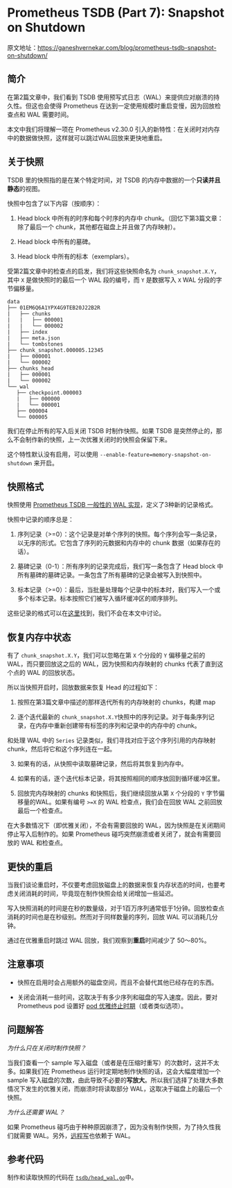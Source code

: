 # Prometheus TSDB (Part 7): Snapshot on Shutdown

原文地址：https://ganeshvernekar.com/blog/prometheus-tsdb-snapshot-on-shutdown/

## 简介

在第2篇文章中，我们看到 TSDB 使用预写式日志（WAL）来提供应对崩溃的持久性。但这也会使得 Prometheus 在达到一定使用规模时重启变慢，因为回放检查点和 WAL 需要时间。

本文中我们将理解一项在 Prometheus v2.30.0 引入的新特性：在关闭时对内存中的数据做快照，这样就可以跳过WAL回放来更快地重启。

## 关于快照

TSDB 里的快照指的是在某个特定时间，对 TSDB 的内存中数据的一个**只读并且静态**的视图。

快照中包含了以下内容（按顺序）：

1. Head block 中所有的时序和每个时序的内存中 chunk。（回忆下第3篇文章：除了最后一个 chunk，其他都在磁盘上并且做了内存映射）。

2. Head block 中所有的墓碑。

3. Head block 中所有的标本（exemplars）。

受第2篇文章中的检查点的启发，我们将这些快照命名为 `chunk_snapshot.X.Y`，其中 `X` 是做快照时的最后一个 WAL 段的编号，而 `Y` 是数据写入 `X` WAL 分段的字节偏移量。

```
data
├── 01EM6Q6A1YPX4G9TEB20J22B2R
|   ├── chunks
|   |   ├── 000001
|   |   └── 000002
|   ├── index
|   ├── meta.json
|   └── tombstones
├── chunk_snapshot.000005.12345
|   ├── 000001
|   └── 000002
├── chunks_head
|   ├── 000001
|   └── 000002
└── wal
   ├── checkpoint.000003
   |   ├── 000000
   |   └── 000001
   ├── 000004
   └── 000005
```

我们在停止所有的写入后关闭 TSDB 时制作快照。如果 TSDB 是突然停止的，那么不会制作新的快照，上一次优雅关闭时的快照会保留下来。

这个特性默认没有启用，可以使用 `--enable-feature=memory-snapshot-on-shutdown` 来开启。

## 快照格式

快照使用 [Prometheus TSDB 一般性的 WAL 实现](https://ganeshvernekar.com/blog/prometheus-tsdb-wal-and-checkpoint#low-level-details-of-writing-to-and-reading-from-wal)，定义了3种新的记录格式。

快照中记录的顺序总是：

1. 序列记录（>=0）：这个记录是对单个序列的快照。每个序列会写一条记录，以无序的形式。它包含了序列的元数据和内存中的 chunk 数据（如果存在的话）。

2. 墓碑记录（0-1）：所有序列的记录完成后，我们写一条包含了 Head block 中所有墓碑的墓碑记录。一条包含了所有墓碑的记录会被写入到快照中。

3. 标本记录（>=0）：最后，当批量处理每个记录中的标本时，我们写入一个或多个标本记录。标本按照它们被写入循环缓冲区的顺序排列。

这些记录的格式可以在[这里](https://github.com/prometheus/prometheus/blob/main/tsdb/docs/format/memory_snapshot.md)找到，我们不会在本文中讨论。

## 恢复内存中状态

有了 `chunk_snapshot.X.Y`，我们可以忽略在第 `X` 个分段的 `Y` 偏移量之前的 WAL，而只要回放这之后的 WAL，因为快照和内存映射的 chunks 代表了直到这个点的 WAL 的回放状态。

所以当快照开启时，回放数据来恢复 Head 的过程如下：

1. 按照在第3篇文章中描述的那样迭代所有的内存映射的 chunks，构建 map

2. 逐个迭代最新的 `chunk_snapshot.X.Y`快照中的序列记录。对于每条序列记录，在内存中重新创建带有标签的序列和记录中的内存中的 chunk。

和处理 WAL 中的 `Series` 记录类似，我们寻找对应于这个序列引用的内存映射 chunk，然后将它和这个序列连在一起。

3. 如果有的话，从快照中读取墓碑记录，然后将其恢复到内存中。

4. 如果有的话，逐个迭代标本记录，将其按照相同的顺序放回到循环缓冲区里。

5. 回放完内存映射的 chunks 和快照后，我们继续回放从第 `X` 个分段的 `Y` 字节偏移量的WAL。如果有编号 `>=X` 的 WAL 检查点，我们会在回放 WAL 之前回放最后一个检查点。

在大多数情况下（即优雅关闭），不会有需要回放的 WAL，因为快照是在关闭期间停止写入后制作的。如果 Prometheus 碰巧突然崩溃或者关闭了，就会有需要回放的 WAL 和检查点。

## 更快的重启

当我们谈论重启时，不仅要考虑回放磁盘上的数据来恢复内存状态的时间，也要考虑关闭消耗的时间，毕竟现在制作快照会给关闭增加一些延迟。

写入快照消耗的时间是在秒的数量级，对于1百万序列通常低于1分钟。回放检查点消耗的时间也是在秒级别。然而对于同样数量的序列，回放 WAL 可以消耗几分钟。

通过在优雅重启时跳过 WAL 回放，我们观察到**重启**时间减少了 50～80%。

## 注意事项

* 快照在启用时会占用额外的磁盘空间，而且不会替代其他已经存在的东西。

* 关闭会消耗一些时间，这取决于有多少序列和磁盘的写入速度。因此，要对 Prometheus pod 设置好 [pod 优雅终止时期](https://kubernetes.io/docs/concepts/workloads/pods/pod-lifecycle/#pod-termination-forced)（或者类似选项）。

## 问题解答

*为什么只在关闭时制作快照？*

当我们查看一个 sample 写入磁盘（或者是在压缩时重写）的次数时，这并不太多。如果我们在 Prometheus 运行时定期地制作快照的话，这会大幅度增加一个 sample 写入磁盘的次数，由此导致不必要的**写放大**。所以我们选择了处理大多数情况下发生的优雅关闭，而崩溃时将读取部分 WAL，这取决于磁盘上的最后一个快照。

*为什么还需要 WAL？*

如果 Prometheus 碰巧由于种种原因崩溃了，因为没有制作快照，为了持久性我们就需要 WAL。另外，[远程写](https://prometheus.io/docs/practices/remote_write/)也依赖于 WAL。


## 参考代码

制作和读取快照的代码在 [`tsdb/head_wal.go`](https://github.com/prometheus/prometheus/blob/main/tsdb/head_wal.go)中。
